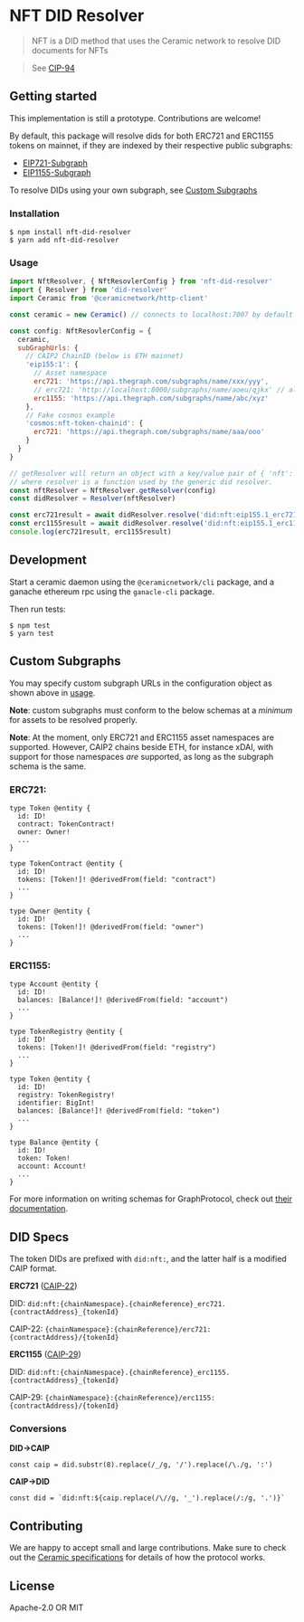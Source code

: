 # NFT DID Resolver

> NFT is a DID method that uses the Ceramic network to resolve DID documents for NFTs

> See [CIP-94](https://github.com/ceramicnetwork/CIP/blob/main/CIPs/CIP-94/CIP-94.md)

## Getting started

This implementation is still a prototype. Contributions are welcome!

By default, this package will resolve dids for both ERC721 and ERC1155 tokens on mainnet, if they are indexed by their respective public subgraphs: 
* [EIP721-Subgraph](https://api.thegraph.com/subgraphs/name/wighawag/eip721-subgraph)
* [EIP1155-Subgraph](https://api.thegraph.com/subgraphs/name/amxx/eip1155-subgraph)

To resolve DIDs using your own subgraph, see [Custom Subgraphs](#custom-subgraphs)

### Installation
```
$ npm install nft-did-resolver
$ yarn add nft-did-resolver
```

### Usage

```js
import NftResolver, { NftResovlerConfig } from 'nft-did-resolver'
import { Resolver } from 'did-resolver'
import Ceramic from '@ceramicnetwork/http-client'

const ceramic = new Ceramic() // connects to localhost:7007 by default

const config: NftResovlerConfig = {
  ceramic,
  subGraphUrls: {
    // CAIP2 ChainID (below is ETH mainnet)
    'eip155:1': {
      // Asset namespace
      erc721: 'https://api.thegraph.com/subgraphs/name/xxx/yyy',
      // erc721: 'http://localhost:8000/subgraphs/name/aoeu/qjkx' // also works!
      erc1155: 'https://api.thegraph.com/subgraphs/name/abc/xyz'
    },
    // Fake cosmos example
    'cosmos:nft-token-chainid': {
      erc721: 'https://api.thegraph.com/subgraphs/name/aaa/ooo'
    }
  }
}

// getResolver will return an object with a key/value pair of { 'nft': resolver }
// where resolver is a function used by the generic did resolver.
const nftResolver = NftResolver.getResolver(config)
const didResolver = Resolver(nftResolver)

const erc721result = await didResolver.resolve('did:nft:eip155.1_erc721.0xb300a43751601bd54ffee7de35929537b28e1488_2')
const erc1155result = await didResolver.resolve('did:nft:eip155.1_erc1155.0x06eb48572a2ef9a3b230d69ca731330793b65bdc_1')
console.log(erc721result, erc1155result)
```

## Development
Start a ceramic daemon using the `@ceramicnetwork/cli` package, and a ganache ethereum rpc using the `ganacle-cli` package.


Then run tests:
```
$ npm test
$ yarn test
```

## Custom Subgraphs
You may specify custom subgraph URLs in the configuration object as shown above in [usage](#usage).

**Note**: custom subgraphs must conform to the below schemas at a *minimum* for assets to be resolved properly.

**Note**: At the moment, only ERC721 and ERC1155 asset namespaces are supported. However, CAIP2 chains beside ETH,
for instance xDAI, with support for those namespaces *are* supported, as long as the subgraph schema is the same.

### ERC721:

```
type Token @entity {
  id: ID!
  contract: TokenContract!
  owner: Owner!
  ...
}

type TokenContract @entity {
  id: ID!
  tokens: [Token!]! @derivedFrom(field: "contract")
  ...
}

type Owner @entity {
  id: ID!
  tokens: [Token!]! @derivedFrom(field: "owner")
  ...
}

```

### ERC1155:
```
type Account @entity {
  id: ID!
  balances: [Balance!]! @derivedFrom(field: "account")
  ...
}
 
type TokenRegistry @entity {
  id: ID!
  tokens: [Token!]! @derivedFrom(field: "registry")
  ...
}

type Token @entity {
  id: ID!
  registry: TokenRegistry!
  identifier: BigInt!
  balances: [Balance!]! @derivedFrom(field: "token")
  ...
}
 
type Balance @entity {
  id: ID!
  token: Token!
  account: Account!
  ...
}

```

For more information on writing schemas for GraphProtocol, check out [their documentation](https://thegraph.com/docs/define-a-subgraph#defining-entities).

## DID Specs
The token DIDs are prefixed with `did:nft:`, and the latter half is a modified CAIP format.

**ERC721** ([CAIP-22](https://github.com/ChainAgnostic/CAIPs/blob/master/CAIPs/CAIP-22.md))

DID: `did:nft:{chainNamespace}.{chainReference}_erc721.{contractAddress}_{tokenId}`

CAIP-22: `{chainNamespace}:{chainReference}/erc721:{contractAddress}/{tokenId}`

**ERC1155** ([CAIP-29](https://github.com/ChainAgnostic/CAIPs/blob/master/CAIPs/CAIP-29.md))

DID: `did:nft:{chainNamespace}.{chainReference}_erc1155.{contractAddress}_{tokenId}`

CAIP-29: `{chainNamespace}:{chainReference}/erc1155:{contractAddress}/{tokenId}`


### Conversions
**DID->CAIP**
```
const caip = did.substr(8).replace(/_/g, '/').replace(/\./g, ':')
```
**CAIP->DID**
```
const did = `did:nft:${caip.replace(/\//g, '_').replace(/:/g, '.')}`
```


## Contributing
We are happy to accept small and large contributions. Make sure to check out the [Ceramic specifications](https://github.com/ceramicnetwork/specs) for details of how the protocol works.


## License
Apache-2.0 OR MIT
